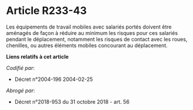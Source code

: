 # Article R233-43

Les équipements de travail mobiles avec salariés portés doivent être aménagés de façon à réduire au minimum les risques pour
ces salariés pendant le déplacement, notamment les risques de contact avec les roues, chenilles, ou autres éléments mobiles
concourant au déplacement.

**Liens relatifs à cet article**

_Codifié par_:

  - Décret n°2004-196 2004-02-25

_Abrogé par_:

  - Décret n°2018-953 du 31 octobre 2018 - art. 56
